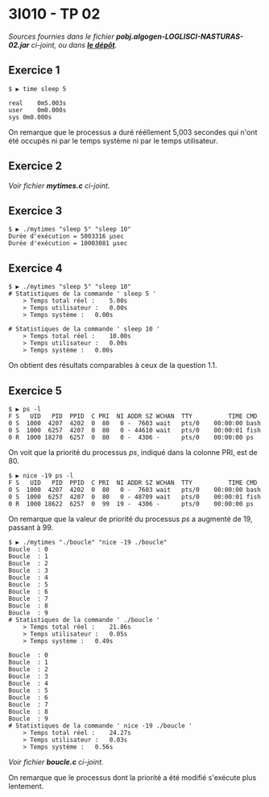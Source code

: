 
# 3I010 - TP 02

_Sources fournies dans le fichier **pobj.algogen-LOGLISCI-NASTURAS-02.jar** ci-joint, ou dans **[le dépôt](http://github.com/3201101/3I010/tree/master/Devoirs/02)**._


## Exercice 1

    $ ▶ time sleep 5
    
    real    0m5.003s
    user    0m0.000s
    sys 0m0.000s

On remarque que le processus a duré rééllement 5,003 secondes qui n'ont été occupés ni par le temps système ni par le temps utilisateur.

## Exercice 2

_Voir fichier **mytimes.c** ci-joint._

## Exercice 3

    $ ▶ ./mytimes "sleep 5" "sleep 10"
    Durée d'exécution = 5003316 µsec
    Durée d'exécution = 10003081 µsec

## Exercice 4

    $ ▶ ./mytimes "sleep 5" "sleep 10"
    # Statistiques de la commande ' sleep 5 '
        > Temps total réel :    5.00s
        > Temps utilisateur :   0.00s
        > Temps système :   0.00s
    
    # Statistiques de la commande ' sleep 10 '
        > Temps total réel :    10.00s
        > Temps utilisateur :   0.00s
        > Temps système :   0.00s

On obtient des résultats comparables à ceux de la question 1.1.

## Exercice 5

    $ ▶ ps -l
    F S   UID   PID  PPID  C PRI  NI ADDR SZ WCHAN  TTY          TIME CMD
    0 S  1000  4207  4202  0  80   0 -  7603 wait   pts/0    00:00:00 bash
    0 S  1000  6257  4207  0  80   0 - 44610 wait   pts/0    00:00:01 fish
    0 R  1000 18270  6257  0  80   0 -  4306 -      pts/0    00:00:00 ps

On voit que la priorité du processus _ps_, indiqué dans la colonne PRI, est de 80.

    $ ▶ nice -19 ps -l
    F S   UID   PID  PPID  C PRI  NI ADDR SZ WCHAN  TTY          TIME CMD
    0 S  1000  4207  4202  0  80   0 -  7603 wait   pts/0    00:00:00 bash
    0 S  1000  6257  4207  0  80   0 - 48709 wait   pts/0    00:00:01 fish
    0 R  1000 18622  6257  0  99  19 -  4306 -      pts/0    00:00:00 ps

On remarque que la valeur de priorité du processus _ps_ a augmenté de 19, passant à 99.

    $ ▶ ./mytimes "./boucle" "nice -19 ./boucle"
    Boucle  : 0
    Boucle  : 1
    Boucle  : 2
    Boucle  : 3
    Boucle  : 4
    Boucle  : 5
    Boucle  : 6
    Boucle  : 7
    Boucle  : 8
    Boucle  : 9
    # Statistiques de la commande ' ./boucle '
        > Temps total réel :    21.86s
        > Temps utilisateur :   0.05s
        > Temps système :   0.49s
    
    Boucle  : 0
    Boucle  : 1
    Boucle  : 2
    Boucle  : 3
    Boucle  : 4
    Boucle  : 5
    Boucle  : 6
    Boucle  : 7
    Boucle  : 8
    Boucle  : 9
    # Statistiques de la commande ' nice -19 ./boucle '
        > Temps total réel :    24.27s
        > Temps utilisateur :   0.03s
        > Temps système :   0.56s

_Voir fichier **boucle.c** ci-joint._

On remarque que le processus dont la priorité a été modifié s'exécute plus lentement.
